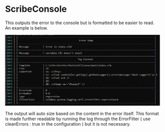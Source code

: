 # ScribeConsole

This outputs the error to the console but is formatted to be easier to read. An example is below.&#x20;

![](../../.gitbook/assets/image.png)

The output will auto size based on the content in the error itself. This format is made further readable by running the log through the ErrorFilter ( use cleanErrors : true in the configuration ) but it is not necessary.&#x20;
